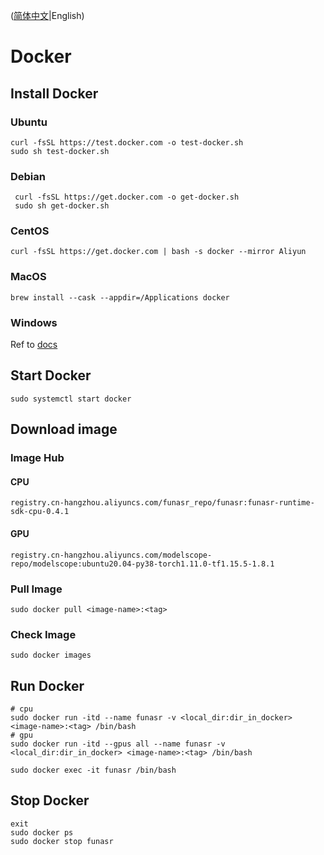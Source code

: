([简体中文](./docker_zh.md)|English)

# Docker

## Install Docker

### Ubuntu
```shell
curl -fsSL https://test.docker.com -o test-docker.sh
sudo sh test-docker.sh
```
### Debian
```shell
 curl -fsSL https://get.docker.com -o get-docker.sh
 sudo sh get-docker.sh
```

### CentOS
```shell
curl -fsSL https://get.docker.com | bash -s docker --mirror Aliyun
```

### MacOS
```shell
brew install --cask --appdir=/Applications docker
```

### Windows
Ref to [docs](https://docs.docker.com/desktop/install/windows-install/)

## Start Docker
```shell
sudo systemctl start docker
```
## Download image

### Image Hub

#### CPU
`registry.cn-hangzhou.aliyuncs.com/funasr_repo/funasr:funasr-runtime-sdk-cpu-0.4.1`

#### GPU

`registry.cn-hangzhou.aliyuncs.com/modelscope-repo/modelscope:ubuntu20.04-py38-torch1.11.0-tf1.15.5-1.8.1`

### Pull Image
```shell
sudo docker pull <image-name>:<tag>
```

### Check Image 
```shell
sudo docker images
```

## Run Docker
```shell
# cpu
sudo docker run -itd --name funasr -v <local_dir:dir_in_docker> <image-name>:<tag> /bin/bash
# gpu
sudo docker run -itd --gpus all --name funasr -v <local_dir:dir_in_docker> <image-name>:<tag> /bin/bash

sudo docker exec -it funasr /bin/bash
```

## Stop Docker
```shell
exit
sudo docker ps
sudo docker stop funasr
```

